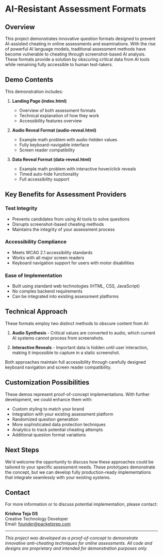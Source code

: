 # AI-Resistant Assessment Formats

## Overview

This project demonstrates innovative question formats designed to prevent AI-assisted cheating in online assessments and examinations. With the rise of powerful AI language models, traditional assessment methods have become vulnerable to cheating through screenshot-based AI analysis. These formats provide a solution by obscuring critical data from AI tools while remaining fully accessible to human test-takers.

## Demo Contents

This demonstration includes:

1. **Landing Page (index.html)**

   - Overview of both assessment formats
   - Technical explanation of how they work
   - Accessibility features overview

2. **Audio Reveal Format (audio-reveal.html)**

   - Example math problem with audio-hidden values
   - Fully keyboard-navigable interface
   - Screen reader compatibility

3. **Data Reveal Format (data-reveal.html)**
   - Example math problem with interactive hover/click reveals
   - Timed auto-hide functionality
   - Full accessibility support

## Key Benefits for Assessment Providers

### Test Integrity

- Prevents candidates from using AI tools to solve questions
- Disrupts screenshot-based cheating methods
- Maintains the integrity of your assessment process

### Accessibility Compliance

- Meets WCAG 2.1 accessibility standards
- Works with all major screen readers
- Keyboard navigation support for users with motor disabilities

### Ease of Implementation

- Built using standard web technologies (HTML, CSS, JavaScript)
- No complex backend requirements
- Can be integrated into existing assessment platforms

## Technical Approach

These formats employ two distinct methods to obscure content from AI:

1. **Audio Synthesis** - Critical values are converted to audio, which current AI systems cannot process from screenshots.

2. **Interactive Reveals** - Important data is hidden until user interaction, making it impossible to capture in a static screenshot.

Both approaches maintain full accessibility through carefully designed keyboard navigation and screen reader compatibility.

## Customization Possibilities

These demos represent proof-of-concept implementations. With further development, we could enhance them with:

- Custom styling to match your brand
- Integration with your existing assessment platform
- Randomized question generation
- More sophisticated data protection techniques
- Analytics to track potential cheating attempts
- Additional question format variations

## Next Steps

We'd welcome the opportunity to discuss how these approaches could be tailored to your specific assessment needs. These prototypes demonstrate the concept, but we can develop fully production-ready implementations that integrate seamlessly with your existing systems.

## Contact

For more information or to discuss potential implementation, please contact:

**Krishna Teja GS**  
Creative Technology Developer  
Email: [founder@packetprep.com](mailto:founder@packetprep.com)

---

_This project was developed as a proof-of-concept to demonstrate innovative anti-cheating techniques for online assessments. All code and designs are proprietary and intended for demonstration purposes only._
